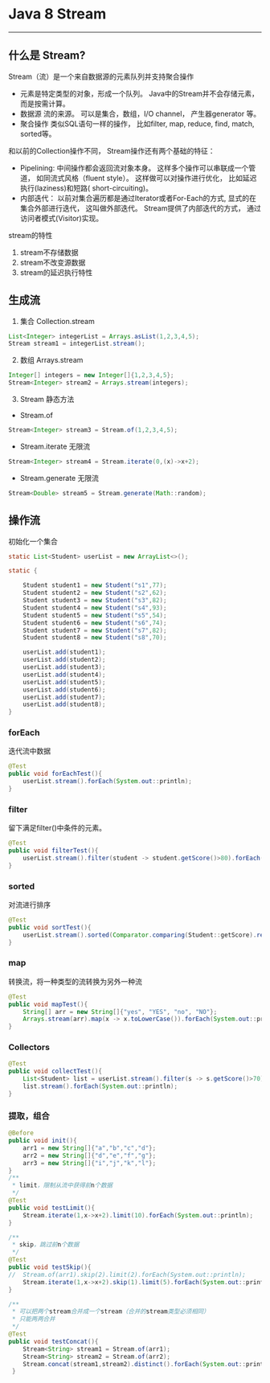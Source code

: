 # Java 8 Stream

----------

## 什么是 Stream? ##
Stream（流）是一个来自数据源的元素队列并支持聚合操作

- 元素是特定类型的对象，形成一个队列。 Java中的Stream并不会存储元素，而是按需计算。
- 数据源 流的来源。 可以是集合，数组，I/O channel， 产生器generator 等。
- 聚合操作 类似SQL语句一样的操作， 比如filter, map, reduce, find, match, sorted等。

和以前的Collection操作不同， Stream操作还有两个基础的特征：

- Pipelining: 中间操作都会返回流对象本身。 这样多个操作可以串联成一个管道， 如同流式风格（fluent style）。 这样做可以对操作进行优化， 比如延迟执行(laziness)和短路( short-circuiting)。
- 内部迭代： 以前对集合遍历都是通过Iterator或者For-Each的方式, 显式的在集合外部进行迭代， 这叫做外部迭代。 Stream提供了内部迭代的方式， 通过访问者模式(Visitor)实现。

stream的特性
1. stream不存储数据
2. stream不改变源数据
3. stream的延迟执行特性

## 生成流 ##

1. 集合 Collection.stream
```java
List<Integer> integerList = Arrays.asList(1,2,3,4,5);
Stream stream1 = integerList.stream();
```
2. 数组 Arrays.stream
```java
Integer[] integers = new Integer[]{1,2,3,4,5};
Stream<Integer> stream2 = Arrays.stream(integers);
```
3. Stream 静态方法

 - Stream.of
```java
Stream<Integer> stream3 = Stream.of(1,2,3,4,5);
```
 - Stream.iterate 无限流
```java
Stream<Integer> stream4 = Stream.iterate(0,(x)->x+2);
```
 - Stream.generate 无限流
```java
Stream<Double> stream5 = Stream.generate(Math::random);
```

## 操作流 ##
初始化一个集合
```java
static List<Student> userList = new ArrayList<>();

static {

    Student student1 = new Student("s1",77);
    Student student2 = new Student("s2",62);
    Student student3 = new Student("s3",82);
    Student student4 = new Student("s4",93);
    Student student5 = new Student("s5",54);
    Student student6 = new Student("s6",74);
    Student student7 = new Student("s7",82);
    Student student8 = new Student("s8",70);

    userList.add(student1);
    userList.add(student2);
    userList.add(student3);
    userList.add(student4);
    userList.add(student5);
    userList.add(student6);
    userList.add(student7);
    userList.add(student8);
}
```
### forEach ###
迭代流中数据
```java
@Test
public void forEachTest(){
    userList.stream().forEach(System.out::println);
}
```

### filter ###
留下满足filter()中条件的元素。
```java
@Test
public void filterTest(){
    userList.stream().filter(student -> student.getScore()>80).forEach(System.out::println);
}
```
### sorted ###
对流进行排序
```java
@Test
public void sortTest(){
    userList.stream().sorted(Comparator.comparing(Student::getScore).reversed()).forEach(System.out::println);
}
```
### map ###
转换流，将一种类型的流转换为另外一种流
```java
@Test
public void mapTest(){
    String[] arr = new String[]{"yes", "YES", "no", "NO"};
    Arrays.stream(arr).map(x -> x.toLowerCase()).forEach(System.out::println);
}
```
### Collectors ###
```java
@Test
public void collectTest(){
    List<Student> list = userList.stream().filter(s -> s.getScore()>70).collect(Collectors.toList());
    list.stream().forEach(System.out::println);
}
```
### 提取，组合 ###

```java
@Before
public void init(){
    arr1 = new String[]{"a","b","c","d"};
    arr2 = new String[]{"d","e","f","g"};
    arr3 = new String[]{"i","j","k","l"};
}
/**
 * limit，限制从流中获得前n个数据
 */
@Test
public void testLimit(){
    Stream.iterate(1,x->x+2).limit(10).forEach(System.out::println);
}

/**
 * skip，跳过前n个数据
 */
@Test
public void testSkip(){
//  Stream.of(arr1).skip(2).limit(2).forEach(System.out::println);
    Stream.iterate(1,x->x+2).skip(1).limit(5).forEach(System.out::println);
}

/**
 * 可以把两个stream合并成一个stream（合并的stream类型必须相同）
 * 只能两两合并
 */
@Test
public void testConcat(){
    Stream<String> stream1 = Stream.of(arr1);
    Stream<String> stream2 = Stream.of(arr2);
    Stream.concat(stream1,stream2).distinct().forEach(System.out::println);
 }
```

